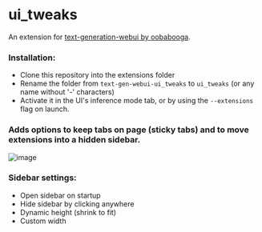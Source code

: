 # ui_tweaks
An extension for  [text-generation-webui by oobabooga](https://github.com/oobabooga/text-generation-webui). 
### Installation:
- Clone this repository into the extensions folder
- Rename the folder from ```text-gen-webui-ui_tweaks``` to ```ui_tweaks``` (or any name without '-' characters)
- Activate it in the UI's inference mode tab, or by using the ```--extensions``` flag on launch.
### Adds options to keep tabs on page (sticky tabs) and to move extensions into a hidden sidebar.
![image](https://github.com/xanthousm/text-gen-webui-ui_tweaks/assets/70198941/c5998420-9607-43d1-865f-65ec0f449ec2)

### Sidebar settings:
- Open sidebar on startup
- Hide sidebar by clicking anywhere
- Dynamic height (shrink to fit)
- Custom width

